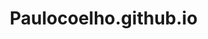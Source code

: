 # Paulocoelho.github.io
<!DOCTYPE html>
<html lang="en">

<head>
    <meta charset="UTF-8">
    <meta http-equiv="X-UA-Compatible" content="IE=edge">
    <meta name="viewport" content="width=device-width, initial-scale=1.0">
    <title>Portfólio</title>
    <style>
        * {
            box-sizing: border-box;
            margin: 0px;
        }

        body {
            margin: 0 auto;
        }

        header {
            background: url(eletricista1.png) no-repeat center;
            height: 600px;
            height: 600px;
            top: 0;
        }

        .centraliza_img {
            display: block;
            margin: 0 auto;
            max-width: 100%;
        }

        .abaixo {
            position: absolute;
            left: 0;
            top: 0;
            z-index: -99;
            margin: 0 auto;
        }

        ul,
        li {
            width: 300px;
            list-style-type: none;
            margin: auto;
            padding: 0;
            background-color: #e80505;
        }

        li,
        a {
            display: block;
            color: #000;
            padding: 8px 16px;
            text-decoration: none;
            text-align: center;
        }

        .fontedes {
            font-size: 5rem;
            color: blue;
        }

        .aside1 {
            top: 450;
            float: right;
            width: 25%;
        }

        .setecinco {
            float: left;
            width: 75%;
            padding: 20px;
            //text-align: center;
        }

        .fundo_preto {
            //background: url(notuno.png) no-repeat center;
            background-color: #000;
            height: 234px;
            clear: both;
            margin: 0 auto;
            border-radius: 20px;
        }

        .servicos {
            background-color: #e88a0b;
            border-radius: 10px;
            width: 216px;
            height: 254px;
            display: inline-flex;
            color: white;
            padding: 20px;

        }

        .centraliza_div {
            //display: inline-block;
            text-align: center;

        }
        th{
            text-align: left;
           
        }
        td{
            padding: 10px;
        }

        input[type=submit]{
            background-color:#f3ac13;
            color:white;
            border: #f3ac13;
        }
    </style>
</head>

<body>
    <header>
        <p class="fontedes">Contrate um <br>profissional <br>qualificado<br> para não perde<span
                style="color:white">r</span><br>
            dinheiro e tem<span style="color: white">po</span></p>
    </header>
    <div style="background-color: #222121;  padding: 0 auto;">
        <ul>
            <li><a href="">ORÇAMENTOS</a></li>
        </ul>
    </div>
    <section class="setecinco">
        <br><br>
        <p class="fontedes">Sua família pode correr<br> risco de vida com uma <br>instalação mal feita ou <br>até com instalações <br>antigas</p>
        <br><br>
<p>Lorem ipsum dolor sit amet consectetur adipisicing elit. Fugiat cupiditate magni delectus voluptates quos! Voluptatem, praesentium deleniti. Vitae distinctio, hic laboriosam perspiciatis minus adipisci facere fugiat quaerat modi quas explicabo deserunt ad ratione, quod ab. Quibusdam est officia ad dignissimos veritatis laborum tempora autem impedit dolorum illo earum illum reprehenderit fugit sint harum repellat, odio veniam, cumque tenetur deserunt, quae vel enim. Error, quam atque perspiciatis, voluptatum nesciunt dignissimos dolores, reprehenderit at fuga ratione pariatur sit placeat mollitia provident debitis?</p>
<br><br>
<p>Lorem ipsum dolor sit amet consectetur adipisicing elit. Provident facilis in illum voluptates, corporis nulla porro optio consequatur nam fuga nobis distinctio laboriosam praesentium modi beatae quisquam maiores qui assumenda aut, consequuntur molestias tempora sunt, ipsum error? Fugit quod quos ratione laboriosam praesentium provident ea eum necessitatibus. Numquam cum id architecto, perspiciatis perferendis quibusdam rerum est? Quidem voluptatum natus omnis molestiae dicta, velit, aperiam corrupti provident quaerat voluptatibus molestias iusto esse repellat placeat possimus facilis. Rerum commodi deleniti debitis maiores asperiores, quidem iure tempora, consequatur sed odit eaque velit excepturi amet quod inventore porro. Tenetur accusamus tempora recusandae debitis nisi, impedit facilis. Placeat reprehenderit quo sint nemo, inventore error illo laboriosam! Quis error consequatur iste incidunt, dolorem voluptatum atque. Necessitatibus dolores fugit consequatur dicta iste eius vero, ipsam accusantium, accusamus minus, dolorum obcaecati aliquid perferendis adipisci magni repellat? Animi illum excepturi voluptatibus molestiae voluptates in, ratione minima aperiam voluptate eveniet?</p>
</section>
<aside class="aside1">
    <br><br><br><br><br><br><br><br>
<img src=" eletrica_ruim1.jpg" class="centraliza_img" width="200" height="200"><br>
            <img src="eletrica_ruim2.jpg" class="centraliza_img" width="200" height="200"><br>
            <img src="eletrica_ruim3.jpg" class="centraliza_img" width="200" height="200"><br>
            </aside>

        <section class="fundo_preto">
            <div style="float: left; width: 25%;">
                <img src="img_banner_2.png" style="margin: 3rem;">
            </div>
            <div style="float:left">
                <h1 style="margin: 3rem; color:aliceblue;">SERVIÇOS COM QUALIDADE E<br> RESPONSABILIDADE</h1>
            </div>
        </section>
        <section class="centraliza_div">
            <br><br>
            <div class="servicos" style="padding: 15px;">
                <h2>Projetos Elétricos</h2>
            </div>
            <div class="servicos" style="padding: 15px;">
                <h2>Instalações</h2>
            </div>
            <div class="servicos" style="padding: 15px" ;>
                <h2>Manutenção</h2>
            </div>
            <br>
        </section>
        <section>
            <div style="background-color: #222121;">
                <h1 style="color: white; margin-left: 35px;">clientes</h1>
            </div>
        </section>
        <section class="centraliza_div">
            <br><br><br>
            <div style="float: left; width: 33%;">
                <img src="ebanx.png">
                <br>
                <br>
                <img src="spacex.png">
            </div>
            <div style="float: left; width: 33%; margin-top: 100px;">
                <img src="eletrobras.png">
            </div>
            <div style="float: left; width: 33%;">
                <img src="microsoft.png">
                <br>
                <br>
                <img src="nubank.png">
            </div>
        </section>
        <section style="clear: both;">
            <div style="background-color: #222121;">
                <h1 style="color: white; margin-left: 35px;">contato</h1>
            </div>
        </section>
        <section style="float: left; width: 50%;">
            <form>
                <br><br>
                           <table>
                
                <tr>
                    <th>Nome</th>
                    <td><input type="text" size="50"></td>
                </tr>
                
                <tr>
                    <th>E-mail</th>
                    <td><input type="email" size="50"></td>
                </tr>
                

                <tr>
                    <th>Fone</th>
                    <td><input type="tel" size="14" placeholder="11-98745-1665"  pattern="[0-9]{2}-[0-9]{5}-[0-9]{4}" required></td>
                </tr>
                

                <tr>
                    <th>Mensagem:</th>
                    <td><textarea rows="5" cols="50"></textarea></td>
                </tr>
                

                <tr>
                    <th></th>
                    <td><input type="submit" value="Enviar"></td>
                </tr>
            </table>
            <br><br>
        </form>
        </section>
        <aside style="float: left;">
            <div>
                <br><br>
            <img src="imgF.png" width="280px" height="150px">
        </div >
        </aside>
        <footer style="clear: both;">
            <div style="padding: 30px; background-color: #222121; color: white; font-size: larger;">
               <table>
                <tr><td><img src="whats.png">(XX) 9XXXX-XXXX        </td><td></td><td><img src="localiza.png">Minha localização</td></tr>
                <tr><td><img src="mail.png">email@email.com.br</td></tr>
                <tr><td></td><td></td><td>Layout desenvolvido para fins educacionais</td> </tr>
               </table>
            </div>
        </footer>
        </main>
</body>

</html>
